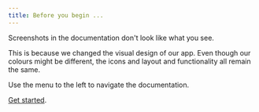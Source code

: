 ```yaml
---
title: Before you begin ...
---
```


Screenshots in the documentation don't look like what you see.

This is because we changed the visual design of our app. Even though our colours might be different, the icons and layout and functionality all remain the same.

Use the menu to the left to navigate the documentation.

[Get started](add-documents/uploading-documents).